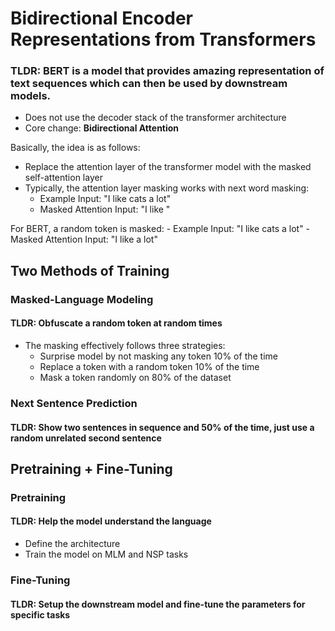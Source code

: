 # Bidirectional Encoder Representations from Transformers

### TLDR: BERT is a model that provides amazing representation of text sequences which can then be used by downstream models.

- Does not use the decoder stack of the transformer architecture
- Core change: **Bidirectional Attention**

Basically, the idea is as follows:
- Replace the attention layer of the transformer model with the masked self-attention layer
- Typically, the attention layer masking works with next word masking:
    - Example Input: "I like cats a lot"
    - Masked Attention Input: "I like <MASKED>"

For BERT, a random token is masked:
    - Example Input: "I like cats a lot"
    - Masked Attention Input: "I like <MASKED> a lot"

## Two Methods of Training

### Masked-Language Modeling
#### TLDR: Obfuscate a random token at random times

- The masking effectively follows three strategies:
    - Surprise model by not masking any token 10% of the time
    - Replace a token with a random token 10% of the time
    - Mask a token randomly on 80% of the dataset

### Next Sentence Prediction
#### TLDR: Show two sentences in sequence and 50% of the time, just use a random unrelated second sentence

## Pretraining + Fine-Tuning

### Pretraining

#### TLDR: Help the model understand the language

- Define the architecture
- Train the model on MLM and NSP tasks

### Fine-Tuning

#### TLDR: Setup the downstream model and fine-tune the parameters for specific tasks

